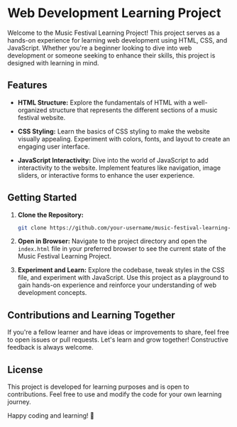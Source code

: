 # Web Development Learning Project

Welcome to the Music Festival Learning Project! This project serves as a hands-on experience for learning web development using HTML, CSS, and JavaScript. Whether you're a beginner looking to dive into web development or someone seeking to enhance their skills, this project is designed with learning in mind.

## Features

- **HTML Structure:** Explore the fundamentals of HTML with a well-organized structure that represents the different sections of a music festival website.

- **CSS Styling:** Learn the basics of CSS styling to make the website visually appealing. Experiment with colors, fonts, and layout to create an engaging user interface.

- **JavaScript Interactivity:** Dive into the world of JavaScript to add interactivity to the website. Implement features like navigation, image sliders, or interactive forms to enhance the user experience.

## Getting Started

1. **Clone the Repository:**
   ```bash
   git clone https://github.com/your-username/music-festival-learning-project.git
   ```

2. **Open in Browser:**
   Navigate to the project directory and open the `index.html` file in your preferred browser to see the current state of the Music Festival Learning Project.

3. **Experiment and Learn:**
   Explore the codebase, tweak styles in the CSS file, and experiment with JavaScript. Use this project as a playground to gain hands-on experience and reinforce your understanding of web development concepts.

## Contributions and Learning Together

If you're a fellow learner and have ideas or improvements to share, feel free to open issues or pull requests. Let's learn and grow together! Constructive feedback is always welcome.

## License

This project is developed for learning purposes and is open to contributions. Feel free to use and modify the code for your own learning journey.

Happy coding and learning! 🚀
